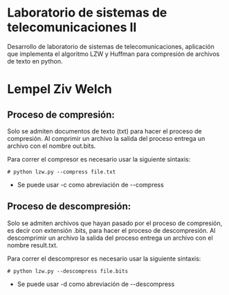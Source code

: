 # Laboratorio de sistemas de telecomunicaciones II
Desarrollo de laboratorio de sistemas de telecomunicaciones, aplicación que implementa el algoritmo LZW y Huffman para compresión de archivos de texto en python.

# Lempel Ziv Welch

## Proceso de compresión:

Solo se admiten documentos de texto (txt) para hacer el proceso de compresión. Al comprimir un archivo la salida del proceso entrega un archivo con el nombre out.bits.

Para correr el compresor es necesario usar la siguiente sintaxis:

```
# python lzw.py --compress file.txt
```

  * Se puede usar -c como abreviación de --compress

## Proceso de descompresión:

Solo se admiten archivos que hayan pasado por el proceso de compresión, es decir con extensión .bits, para hacer el proceso de descompresión. Al descomprimir un archivo la salida del proceso entrega un archivo con el nombre result.txt.

Para correr el descompresor es necesario usar la siguiente sintaxis:

```
# python lzw.py --descompress file.bits
```

  * Se puede usar -d como abreviación de --descompress

